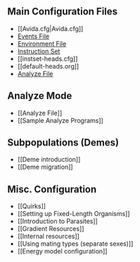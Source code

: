 ## Main Configuration Files
* [[Avida.cfg|Avida.cfg]]
* [Events File](https://github.com/devosoft/avida/wiki/Events-file)
* [Environment File](https://github.com/devosoft/avida/wiki/Environment-file)
* [Instruction Set](https://github.com/devosoft/avida/wiki/Instruction-Set)
* [[instset-heads.cfg]]
* [[default-heads.org]]
* [Analyze File](https://github.com/devosoft/avida/wiki/Analyze-File)

## Analyze Mode
* [[Analyze File]]
* [[Sample Analyze Programs]]

## Subpopulations (Demes)
* [[Deme introduction]]
* [[Deme migration]]

## Misc. Configuration 
* [[Quirks]]
* [[Setting up Fixed-Length Organisms]]
* [[Introduction to Parasites]]
* [[Gradient Resources]]
* [[Internal resources]]
* [[Using mating types (separate sexes)]]
* [[Energy model configuration]]

